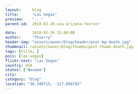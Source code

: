 ```yaml
---
layout:     blog
title:      "Las Vegas"
preview:    "..."
parent-id:  2018-02-26-usa-arizona-fevrier

date:       2018-02-26 12:00:00
author:     "Thierry"
header-img: "assets/owner/blog/header/post-bg-death.jpg"
thumbnail: /assets/owner/blog/thumbs/post-thumb-death.jpg
tags: [Ville, ]
pois: [las-vegas]
flickr-text: "Las Vegas"
country: USA 
states: ["Nevada"]
city: 
category: "blog"
location: "36.340715, -117.066702"
---
```


